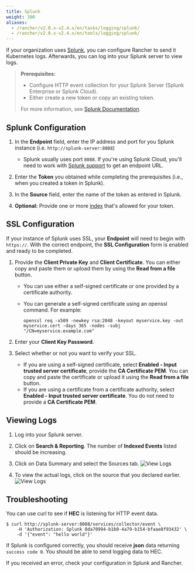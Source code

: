```yaml
---
title: Splunk
weight: 300
aliases:
  - /rancher/v2.0.x-v2.4.x/en/tasks/logging/splunk/
  - /rancher/v2.0.x-v2.4.x/en/tools/logging/splunk/
---
```


If your organization uses [Splunk](https://www.splunk.com/), you can configure Rancher to send it Kubernetes logs. Afterwards, you can log into your Splunk server to view logs.

>**Prerequisites:**
>
>- Configure HTTP event collection for your Splunk Server (Splunk Enterprise or Splunk Cloud).
>- Either create a new token or copy an existing token.
>
>For more information, see [Splunk Documentation](http://docs.splunk.com/Documentation/Splunk/7.1.2/Data/UsetheHTTPEventCollector#About_Event_Collector_tokens).

## Splunk Configuration

1. In the **Endpoint** field, enter the IP address and port for you Splunk instance (i.e. `http://splunk-server:8088`)

    * Splunk usually uses port `8088`. If you're using Splunk Cloud, you'll need to work with [Splunk support](https://www.splunk.com/en_us/support-and-services.html) to get an endpoint URL.

1. Enter the **Token** you obtained while completing the prerequisites (i.e., when you created a token in Splunk).

1. In the **Source** field, enter the name of the token as entered in Splunk.

1. **Optional:** Provide one or more [index](http://docs.splunk.com/Documentation/Splunk/7.1.2/Indexer/Aboutindexesandindexers) that's allowed for your token.

## SSL Configuration

If your instance of Splunk uses SSL, your **Endpoint** will need to begin with `https://`. With the correct endpoint, the **SSL Configuration** form is enabled and ready to be completed.

1. Provide the **Client Private Key** and **Client Certificate**. You can either copy and paste them or upload them by using the **Read from a file** button.

    - You can use either a self-signed certificate or one provided by a certificate authority.

    - You can generate a self-signed certificate using an openssl command. For example:

         ```
         openssl req -x509 -newkey rsa:2048 -keyout myservice.key -out myservice.cert -days 365 -nodes -subj "/CN=myservice.example.com"
         ```

1. Enter your **Client Key Password**.

1. Select whether or not you want to verify your SSL.

    * If you are using a self-signed certificate, select **Enabled - Input trusted server certificate**, provide the **CA Certificate PEM**. You can copy and paste the certificate or upload it using the **Read from a file** button.  
    * If you are using a certificate from a certificate authority, select **Enabled - Input trusted server certificate**. You do not need to provide a **CA Certificate PEM**.

## Viewing Logs

1. Log into your Splunk server.

1. Click on **Search & Reporting**. The number of **Indexed Events** listed should be increasing.

1. Click on Data Summary and select the Sources tab.
  ![View Logs]({{<baseurl>}}/img/rancher/splunk/splunk4.jpg)

1. To view the actual logs, click on the source that you declared earlier.
  ![View Logs]({{<baseurl>}}/img/rancher/splunk/splunk5.jpg)

## Troubleshooting

You can use curl to see if **HEC** is listening for HTTP event data.

```
$ curl http://splunk-server:8088/services/collector/event \
    -H 'Authorization: Splunk 8da70994-b1b0-4a79-b154-bfaae8f93432' \
    -d '{"event": "hello world"}'
```

If Splunk is configured correctly, you should receive **json** data returning `success code 0`. You should be able
to send logging data to HEC.

If you received an error, check your configuration in Splunk and Rancher.
